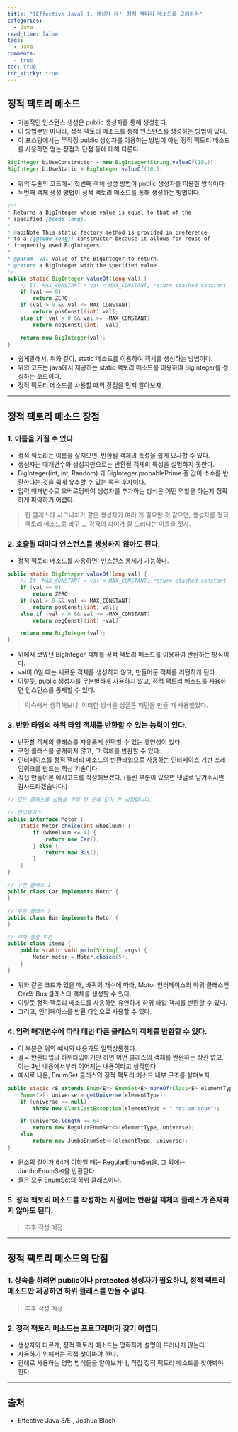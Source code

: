 ```yaml
---
title: "[Effective Java] 1. 생성자 대신 정적 팩터리 메소드를 고려하라"
categories:
  - Java
read_time: false
tags:
  - Java
comments:
  - true
toc: true
toc_sticky: true
---
```

## 정적 팩토리 메소드
* 기본적인 인스턴스 생성은 public 생성자를 통해 생성한다.
* 이 방법뿐만 아니라, 정적 팩토리 메소드를 통해 인스턴스를 생성하는 방법이 있다.
* 이 포스팅에서는 무작정 public 생성자를 이용하는 방법이 아닌 정적 팩토리 메소드를 사용하면 얻는 장점과 단점 등에 대해 다룬다.

```java
BigInteger biUseConstructor = new BigInteger(String.valueOf(10L));
BigInteger biUseStatic = BigInteger.valueOf(10L);
```

* 위의 두줄의 코드에서 첫번째 객체 생성 방법이 public 생성자를 이용한 방식이다.
* 두번째 객체 생성 방법이 정적 팩토리 메소드를 통해 생성하는 방법이다.

```java
/**
* Returns a BigInteger whose value is equal to that of the
* specified {@code long}.
*
* @apiNote This static factory method is provided in preference
* to a ({@code long}) constructor because it allows for reuse of
* frequently used BigIntegers.
*
* @param  val value of the BigInteger to return.
* @return a BigInteger with the specified value.
*/
public static BigInteger valueOf(long val) {
    // If -MAX_CONSTANT < val < MAX_CONSTANT, return stashed constant
    if (val == 0)
        return ZERO;
    if (val > 0 && val <= MAX_CONSTANT)
        return posConst[(int) val];
    else if (val < 0 && val >= -MAX_CONSTANT)
        return negConst[(int) -val];

    return new BigInteger(val);
}
```

* 쉽게말해서, 위와 같이, static 메소드를 이용하여 객체를 생성하는 방법이다.
* 위의 코드는 java에서 제공하는 static 팩토리 메소드를 이용하여 BigInteger를 생성하는 코드이다.
* 정적 팩토리 메소드를 사용할 때의 장점을 먼저 알아보자.

---

## 정적 팩토리 메소드 장점

### 1. 이름을 가질 수 있다

* 정적 팩토리는 이름을 잘지으면, 반환될 객체의 특성을 쉽게 묘사할 수 있다.
* 생성자는 매개변수와 생성자만으로는 반환될 객체의 특성을 설명하지 못한다.
* BigInteger(int, int, Random) 과 BigInteger.probablePrime 중 값이 소수를 반환한다는 것을 쉽게 유추할 수 있는 쪽은 후자이다.
* 입력 매개변수로 오버로딩하여 생성자를 추가하는 방식은 어떤 역할을 하는지 정확하게 파악하기 어렵다.

> 한 클래스에 시그니처가 같은 생성자가 여러 개 필요할 것 같으면, 생성자를 정적 팩토리 메소드로 바꾸 고 각각의 차이가 잘 드러나는 이름을 짓자.

### 2. 호출될 때마다 인스턴스를 생성하지 않아도 된다.
* 정적 팩토리 메소드를 사용하면, 인스턴스 통제가 가능하다.

```java
public static BigInteger valueOf(long val) {
    // If -MAX_CONSTANT < val < MAX_CONSTANT, return stashed constant
    if (val == 0)
        return ZERO;
    if (val > 0 && val <= MAX_CONSTANT)
        return posConst[(int) val];
    else if (val < 0 && val >= -MAX_CONSTANT)
        return negConst[(int) -val];

    return new BigInteger(val);
}
```

* 위에서 보였던 BigInteger 객체를 정적 팩토리 메소드를 이용하여 반환하는 방식이다.
* val이 0일 때는 새로운 객체를 생성하지 않고, 만들어둔 객체를 리턴하게 된다.
* 이렇듯, public 생성자를 무분별하게 사용하지 않고, 정적 팩토리 메소드를 사용하면 인스턴스를 통제할 수 있다.

> 익숙해서 생각해보니, 이러한 방식을 싱글톤 패턴을 만들 때 사용했었다.

### 3. 반환 타입의 하위 타입 객체를 반환할 수 있는 능력이 있다.

* 반환할 객체의 클래스를 자유롭게 선택할 수 있는 유연성이 있다.
* 구현 클래스를 공개하지 않고, 그 객체를 반환할 수 있다.
* 인터페이스를 정적 팩터리 메소드의 반환타입으로 사용하는 인터페이스 기반 프레임워크를 만드는 핵심 기술이다.
* 직접 만들어본 예시코드를 작성해보겠다. (틀린 부분이 있으면 댓글로 남겨주시면 감사드리겠습니다.)

```java
// 모든 클래스를 설명을 위해 한 곳에 모아 쓴 상황입니다.

// 인터페이스
public interface Motor {
    static Motor choice(int wheelNum) {
        if (wheelNum <= 4) {
            return new Car();
        } else {
            return new Bus();
        }
    }
}

// 구현 클래스 1
public class Car implements Motor {
}

// 구현 클래스 2
public class Bus implements Motor {
}

// 객체 생성 부분
public class item1 {
    public static void main(String[] args) {
        Motor motor = Motor.choice(5);
    }
}
```

* 위와 같은 코드가 있을 때, 바퀴의 개수에 따라, Motor 인터페이스의 하위 클래스인 Car와 Bus 클래스의 객체를 생성할 수 있다.
* 이렇듯 정적 팩토리 메소드를 사용하면 유연하게 하위 타입 객체를 반환할 수 있다.
* 그리고, 인터페이스를 반환 타입으로 사용할 수 있다.

### 4. 입력 매개변수에 따라 매번 다른 클래스의 객체를 반환할 수 있다.

* 이 부분은 위의 예시와 내용과도 일맥상통한다.
* 결국 반환타입의 하위타입이기만 하면 어떤 클래스의 객체를 반환하든 상관 없고, 이는 3번 내용에서부터 이어지는 내용이라고 생각한다.
* 예시로 나온, EnumSet 클래스의 정적 팩토리 메소드 내부 구조를 살펴보자.

```java
public static <E extends Enum<E>> EnumSet<E> noneOf(Class<E> elementType) {
    Enum<?>[] universe = getUniverse(elementType);
    if (universe == null)
        throw new ClassCastException(elementType + " not an enum");

    if (universe.length <= 64)
        return new RegularEnumSet<>(elementType, universe);
    else
        return new JumboEnumSet<>(elementType, universe);
}
```

* 원소의 길이가 64개 이하일 때는 RegularEnumSet을, 그 외에는 JumboEnumSet을 반환한다.
* 둘은 모두 EnumSet의 하위 클래스이다.

### 5. 정적 팩토리 메소드를 작성하는 시점에는 반환할 객체의 클래스가 존재하지 않아도 된다.

> 추후 작성 예정

---

## 정적 팩토리 메소드의 단점

### 1. 상속을 하려면 public이나 protected 생성자가 필요하니, 정적 팩토리 메소드만 제공하면 하위 클래스를 만들 수 없다.

> 추후 작성 예정

### 2. 정적 팩토리 메소드는 프로그래머가 찾기 어렵다.
* 생성자와 다르게, 정적 팩토리 메소드는 명확하게 설명이 드러나지 않는다.
* 사용하기 위해서는 직접 찾아봐야 한다.
* 관례로 사용하는 명명 방식들을 알아보거나, 직접 정적 팩토리 메소드를 찾아봐야 한다.

---

## 출처
* Effective Java 3/E , Joshua Bloch